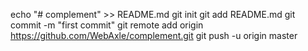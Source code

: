 echo "# complement" >> README.md
git init
git add README.md
git commit -m "first commit"
git remote add origin https://github.com/WebAxle/complement.git
git push -u origin master
